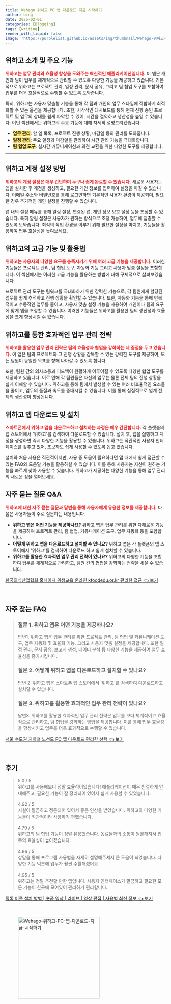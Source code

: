 ```yaml
---
title: Wehago 위하고 PC 앱 다운로드 지금 시작하기
author: bing
date: 2025-02-01
categories: [Blogging]
tags: [writing]
render_with_liquid: false
image: 'https://purplelist.github.io/assets/img/thumbnail/Wehago-위하고-PC-앱-다운로드-지금-시작하기.webp'
---
```



<h2 id='위하고_소개_및_기능'>위하고 소개 및 주요 기능</h2>

<p><b><span style="color: #ee2323;">위하고는 업무 관리와 효율성 향상을 도와주는 혁신적인 애플리케이션입니다.</span></b> 이 앱은 개인과 팀이 업무를 체계적으로 관리할 수 있도록 다양한 기능을 제공하고 있습니다. 기본적으로 위하고는 프로젝트 관리, 일정 관리, 문서 공유, 그리고 팀 협업 도구를 포함하여 업무를 더욱 효율적으로 수행할 수 있도록 도와줍니다.</p>

<p>특히, 위하고는 사용자 맞춤형 기능을 통해 각 팀과 개인의 업무 스타일에 적합하게 최적화할 수 있는 옵션을 제공합니다. 또한, 시각적인 대시보드를 통해 현재 진행 중인 프로젝트 및 업무의 상태를 쉽게 파악할 수 있어, 시간을 절약하고 생산성을 높일 수 있습니다. 이번 섹션에서는 위하고의 주요 기능에 대해 자세히 설명드리겠습니다.</p>

<ul>
    <li><b><span style="background-color: #ffe066;">업무 관리</span></b>: 할 일 목록, 프로젝트 진행 상황, 마감일 등의 관리를 도와줍니다.</li>
    <li><b><span style="background-color: #ffe066;">일정 관리</span></b>: 주요 일정과 마감일을 관리하여 시간 관리 기능을 극대화합니다.</li>
    <li><b><span style="background-color: #ffe066;">팀 협업 도구</span></b>: 실시간 커뮤니케이션과 의견 교환을 위한 다양한 도구를 제공합니다.</li>
</ul>

<hr />

<h2 id='위하고_계정_설정'>위하고 계정 설정 방법</h2>

<p><b><span style="color: #ee2323;">위하고의 계정 설정은 매우 간단하며 누구나 쉽게 완료할 수 있습니다.</span></b> 새로운 사용자는 앱을 설치한 후 계정을 생성하고, 필요한 개인 정보를 입력하여 설정을 마칠 수 있습니다. 이메일 주소와 비밀번호를 통해 로그인하면 기본적인 사용자 환경이 제공되며, 필요한 경우 추가적인 개인 설정을 진행할 수 있습니다.</p>

<p>앱 내의 설정 메뉴를 통해 알림 설정, 연결된 앱, 개인 정보 보호 설정 등을 조정할 수 있습니다. 특히 알림 설정은 사용자가 원하는 방식으로 조정 가능하여, 업무에 집중할 수 있도록 도와줍니다. 최적의 작업 환경을 이루기 위해 필요한 설정을 마치고, 기능들을 활용하여 업무 효율성을 높여보세요.</p>

<h2 id='위하고의_고급_기능'>위하고의 고급 기능 및 활용법</h2>

<p><b><span style="color: #ee2323;">위하고는 사용자의 다양한 요구를 충족시키기 위해 여러 고급 기능을 제공합니다.</span></b> 이러한 기능들은 프로젝트 관리, 팀 협업 도구, 자동화 기능 그리고 사용자 맞춤 설정을 포함합니다. 이 섹션에서는 이러한 고급 기능을 활용하는 방법에 대해 구체적으로 살펴보겠습니다.</p>

<p>프로젝트 관리 도구는 팀워크를 극대화하기 위한 강력한 기능으로, 각 팀원에게 할당된 업무를 쉽게 추적하고 진행 상황을 확인할 수 있습니다. 또한, 자동화 기능을 통해 반복적이고 수동적인 업무를 줄이고, 사용자 맞춤 설정 기능을 사용하여 개인이나 팀의 요구에 맞게 앱을 조정할 수 있습니다. 이러한 기능들은 위하고를 활용한 팀의 생산성과 효율성을 크게 향상시킬 수 있습니다.</p>

<h2 id='효율적인_업무_관리'>위하고를 통한 효과적인 업무 관리 전략</h2>

<p><b><span style="color: #ee2323;">위하고를 활용한 업무 관리 전략은 팀의 효율성과 협업을 강화하는 데 중점을 두고 있습니다.</span></b> 이 앱은 팀의 프로젝트와 그 진행 상황을 감독할 수 있는 강력한 도구를 제공하여, 모든 팀원이 동일한 목표를 향해 나아갈 수 있도록 합니다.</p>

<p>또한, 팀원 간의 의사소통과 피드백이 원활하게 이루어질 수 있도록 다양한 협업 도구를 제공하고 있습니다. 이로 인해 각 팀원들은 자신의 업무는 물론 전체 팀의 진행 상황을 쉽게 이해할 수 있습니다. 위하고를 통해 팀에서 발생할 수 있는 여러 비효율적인 요소들을 줄이고, 업무의 품질과 속도를 증대시킬 수 있습니다. 이를 통해 실질적으로 업계 전체의 생산성이 향상됩니다.</p>

<h2 id='위하고_앱_다운로드'>위하고 앱 다운로드 및 설치</h2>

<p><b><span style="color: #ee2323;">스마트폰에서 위하고 앱을 다운로드하고 설치하는 과정은 매우 간단합니다.</span></b> 각 플랫폼의 앱 스토어에서 '위하고'를 검색하여 다운로드할 수 있습니다. 설치 후, 앱을 실행하고 계정을 생성하면 즉시 다양한 기능을 활용할 수 있습니다. 위하고는 직관적인 사용자 인터페이스를 갖추고 있어, 초보자도 쉽게 사용할 수 있도록 돕고 있습니다.</p>

<p>설치와 처음 사용은 직관적이지만, 사용 중 도움이 필요하다면 앱 내에서 쉽게 접근할 수 있는 FAQ와 도움말 기능을 활용하실 수 있습니다. 이를 통해 사용자는 자신이 원하는 기능을 빠르게 찾아 사용할 수 있습니다. 위하고가 제공하는 다양한 기능을 통해 업무 관리의 새로운 장을 열어보세요.</p>

<h2 id='자주_묻는_질문_및_답변'>자주 묻는 질문 Q&A</h2>

<p><b><span style="color: #ee2323;">위하고에 대한 자주 묻는 질문과 답변을 통해 사용자에게 유용한 정보를 제공합니다.</span></b> 다음은 사용자들이 주로 질문하는 내용입니다.</p>

<ul>
    <li><b>위하고 앱은 어떤 기능을 제공하나요?</b> 위하고 앱은 업무 관리를 위한 다채로운 기능을 제공하여 프로젝트 관리, 팀 협업, 커뮤니케이션 도구, 업무 자동화 등을 포함합니다.</li>
    <li><b>어떻게 위하고 앱을 다운로드하고 설치할 수 있나요?</b> 위하고 앱은 각 플랫폼의 앱 스토어에서 '위하고'를 검색하여 다운로드 하고 쉽게 설치할 수 있습니다.</li>
    <li><b>위하고를 활용한 효과적인 업무 관리 전략이 있나요?</b> 위하고의 다양한 기능을 조합하여 업무를 체계적으로 관리하고, 팀원 간의 협업을 강화하는 전략을 세울 수 있습니다.</li>
</ul>


<p><a class="click-button" title="한국외식산업협회 홈페이지 위생교육 온라인 kfoodedu.or.kr 편리한 접근" href="https://purplelist.github.io/posts/%ED%95%9C%EA%B5%AD%EC%99%B8%EC%8B%9D%EC%82%B0%EC%97%85%ED%98%91%ED%9A%8C-%ED%99%88%ED%8E%98%EC%9D%B4%EC%A7%80-%EC%9C%84%EC%83%9D%EA%B5%90%EC%9C%A1-%EC%98%A8%EB%9D%BC%EC%9D%B8-kfoodedu.or.kr-%ED%8E%B8%EB%A6%AC%ED%95%9C-%EC%A0%91%EA%B7%BC/" rel="dofollow">한국외식산업협회 홈페이지 위생교육 온라인 kfoodedu.or.kr 편리한 접근 👈 보기</a></p><br>
<h2 id='자주_찾는_FAQ'>자주 찾는 FAQ</h2>
<div itemscope="" itemtype="https://schema.org/FAQPage"> 
<blockquote> 
<div itemscope="" itemprop="mainEntity" itemtype="https://schema.org/Question"> 
<h3 itemprop="name">질문 1. 위하고 앱은 어떤 기능을 제공하나요?</h3> 
<div itemscope="" itemprop="acceptedAnswer" itemtype="https://schema.org/Answer"> 
<span itemprop="text"> 
<p>답변1. 위하고 앱은 업무 관리를 위한 프로젝트 관리, 팀 협업 및 커뮤니케이션 도구, 업무 자동화 및 효율화 기능, 그리고 사용자 맞춤 설정을 제공합니다. 또한 일정 관리, 문서 공유, 보고서 생성, 데이터 분석 등 다양한 기능을 제공하여 업무 효율성을 증가시킵니다.</p> 
</span> 
</div> 
</div> 

<div itemscope="" itemprop="mainEntity" itemtype="https://schema.org/Question"> 
<h3 itemprop="name">질문 2. 어떻게 위하고 앱을 다운로드하고 설치할 수 있나요?</h3> 
<div itemscope="" itemprop="acceptedAnswer" itemtype="https://schema.org/Answer"> 
<span itemprop="text"> 
<p>답변 2. 위하고 앱은 스마트폰 앱 스토어에서 '위하고'를 검색하여 다운로드하고 설치할 수 있습니다.</p> 
</span> 
</div> 
</div> 

<div itemscope="" itemprop="mainEntity" itemtype="https://schema.org/Question"> 
<h3 itemprop="name">질문 3. 위하고를 활용한 효과적인 업무 관리 전략이 있나요?</h3> 
<div itemscope="" itemprop="acceptedAnswer" itemtype="https://schema.org/Answer"> 
<span itemprop="text"> 
<p>답변3. 위하고를 활용한 효과적인 업무 관리 전략은 업무를 보다 체계적이고 효율적으로 관리하고, 팀 협업을 강화하는 방법을 제공합니다. 이를 통해 업무 효율성을 향상시키고 업무를 더욱 효과적으로 수행할 수 있습니다.</p> 
</span> 
</div> 
</div> 

</blockquote> 
</div>
<p><a class="click-button" title="서울 수도권 지하철 노선도 PC 앱 다운로드 편리한 선택" href="https://purplelist.github.io/posts/%EC%84%9C%EC%9A%B8-%EC%88%98%EB%8F%84%EA%B6%8C-%EC%A7%80%ED%95%98%EC%B2%A0-%EB%85%B8%EC%84%A0%EB%8F%84-PC-%EC%95%B1-%EB%8B%A4%EC%9A%B4%EB%A1%9C%EB%93%9C-%ED%8E%B8%EB%A6%AC%ED%95%9C-%EC%84%A0%ED%83%9D/" rel="dofollow">서울 수도권 지하철 노선도 PC 앱 다운로드 편리한 선택 👈 보기</a></p><br>
<h2 id='후기'>후기</h2>
<div itemscope itemtype="https://schema.org/Product">
  <blockquote>
  <div itemprop="review" itemscope itemtype="https://schema.org/Review">
      <div itemprop="reviewRating" itemscope itemtype="https://schema.org/Rating"> <span itemprop="ratingValue">5.0</span> / <span itemprop="bestRating">5</span> </div>
      <span itemprop="reviewBody">위하고를 사용해보니 정말 효율적이었습니다! 애플리케이션이 매우 친절하게 안내해주고, 필요한 기능이 잘 정리되어 있어서 쉽게 사용할 수 있었습니다. </span>
  </div>
  <br>
  <div itemprop="review" itemscope itemtype="https://schema.org/Review">
      <div itemprop="reviewRating" itemscope itemtype="https://schema.org/Rating"> <span itemprop="ratingValue">4.92</span> / <span itemprop="bestRating">5</span> </div>
      <span itemprop="reviewBody">시설이 깔끔하고 정돈되어 있어서 좋은 인상을 받았습니다. 위하고의 다양한 기능들이 직관적이라 사용하기 편했습니다.</span>
  </div>
  <br>
  <div itemprop="review" itemscope itemtype="https://schema.org/Review">
      <div itemprop="reviewRating" itemscope itemtype="https://schema.org/Rating"> <span itemprop="ratingValue">4.79</span> / <span itemprop="bestRating">5</span> </div>
      <span itemprop="reviewBody">위하고의 팀 협업 기능이 정말 유용했습니다. 동료들과의 소통이 원활해져서 업무의 효율성이 높아졌습니다.</span>
  </div>
  <br>
  <div itemprop="review" itemscope itemtype="https://schema.org/Review">
      <div itemprop="reviewRating" itemscope itemtype="https://schema.org/Rating"> <span itemprop="ratingValue">4.96</span> / <span itemprop="bestRating">5</span> </div>
      <span itemprop="reviewBody">상담을 통해 프로그램 사용법을 자세히 설명해주셔서 큰 도움이 되었습니다. 다양한 기능 덕분에 업무가 훨씬 수월해졌어요.</span>
  </div>
  <br>
  <div itemprop="review" itemscope itemtype="https://schema.org/Review">
      <div itemprop="reviewRating" itemscope itemtype="https://schema.org/Rating"> <span itemprop="ratingValue">4.95</span> / <span itemprop="bestRating">5</span> </div>
      <span itemprop="reviewBody">위하고는 정말 추천할 만한 앱입니다. 사용자 인터페이스가 깔끔하고 필요한 모든 기능이 한곳에 모여있어 관리하기 편리합니다.</span>
  </div>
  </blockquote>
</div>
<p><a class="click-button" title="틱톡 어플 설치 방법 | 숏폼 영상 | 라이브 | 영상 편집 | 사용법 최신 정보" href="https://purplelist.github.io/posts/%ED%8B%B1%ED%86%A1-%EC%96%B4%ED%94%8C-%EC%84%A4%EC%B9%98-%EB%B0%A9%EB%B2%95-%EC%88%8F%ED%8F%BC-%EC%98%81%EC%83%81-%EB%9D%BC%EC%9D%B4%EB%B8%8C-%EC%98%81%EC%83%81-%ED%8E%B8%EC%A7%91-%EC%82%AC%EC%9A%A9%EB%B2%95-%EC%B5%9C%EC%8B%A0-%EC%A0%95%EB%B3%B4/" rel="dofollow">틱톡 어플 설치 방법 | 숏폼 영상 | 라이브 | 영상 편집 | 사용법 최신 정보 👈 보기</a></p><br>
<figure class="image"><img src="https://purplelist.github.io/assets/img/thumbnail/Wehago-위하고-PC-앱-다운로드-지금-시작하기.webp" alt="Wehago-위하고-PC-앱-다운로드-지금-시작하기" width="256" height="256"></figure>